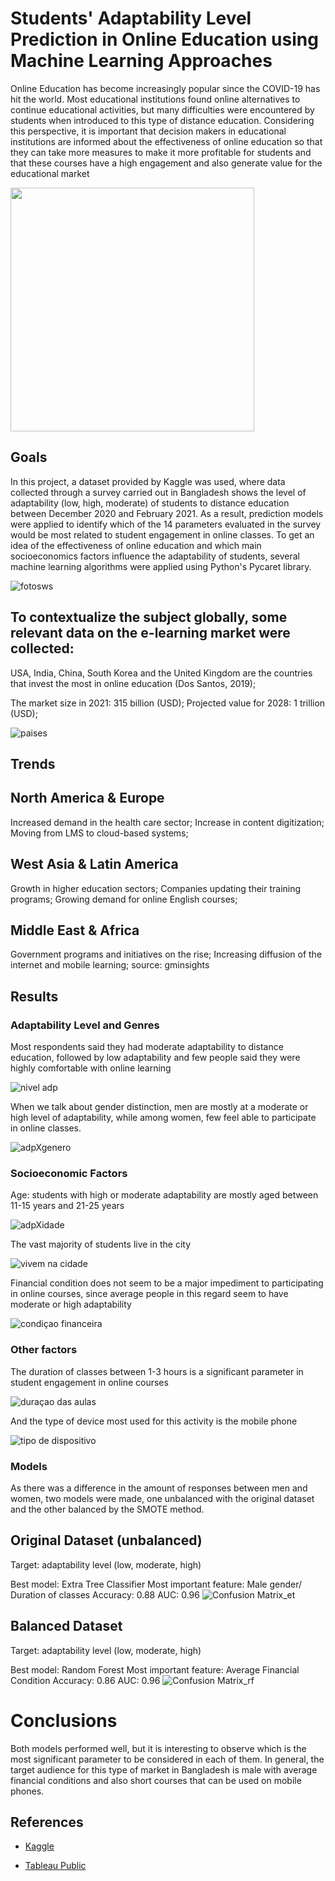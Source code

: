 # Students' Adaptability Level Prediction in Online Education using Machine Learning Approaches

Online Education has become increasingly popular since the COVID-19 has hit the world. Most educational institutions found online alternatives to continue educational activities, but many difficulties were encountered by students when introduced to this type of distance education. Considering this perspective, it is important that decision makers in educational institutions are informed about the effectiveness of online education so that they can take more measures to make it more profitable for students and that these courses have a high engagement and also generate value for the educational market 

<img src = "https://user-images.githubusercontent.com/101371267/169586956-8e426dc9-5b39-4079-8ce8-3b77f0e4e944.jpg" width = "390">

## Goals

In this project, a dataset provided by Kaggle was used, where data collected through a survey carried out in Bangladesh shows the level of adaptability (low, high, moderate) of students to distance education between December 2020 and February 2021.
As a result, prediction models were applied to identify which of the 14 parameters evaluated in the survey would be most related to student engagement in online classes.
To get an idea of the effectiveness of online education and which main socioeconomics factors influence the adaptability of students, several machine learning algorithms were applied using Python's Pycaret library.

![fotosws](https://user-images.githubusercontent.com/101371267/171920621-78de3226-e144-4bbd-b506-8297052eebd0.png)

## To contextualize the subject globally, some relevant data on the e-learning market were collected:

USA, India, China, South Korea and the United Kingdom are the countries that invest the most in online education (Dos Santos, 2019);

The market size in 2021: 315 billion (USD);
Projected value for 2028: 1 trillion (USD);

![paises](https://user-images.githubusercontent.com/101371267/171921889-3d6dee3b-e19e-4669-8ca8-97f900fc7603.jpeg)

## Trends

## North America & Europe
Increased demand in the health care sector;
Increase in content digitization;
Moving from LMS to cloud-based systems;   
                                          
## West Asia & Latin America
Growth in higher education sectors;
Companies updating their training programs;
Growing demand for online English courses;

## Middle East & Africa
Government programs and initiatives on the rise;
Increasing diffusion of the internet and mobile learning;
source: gminsights

## Results

### Adaptability Level and Genres

Most respondents said they had moderate adaptability to distance education, followed by low adaptability and few people said they were highly comfortable with online learning  

![nivel adp](https://user-images.githubusercontent.com/101371267/171952948-87c57530-74fe-4d41-b07c-d87f6f24caf5.png)

When we talk about gender distinction, men are mostly at a moderate or high level of adaptability, while among women, few feel able to participate in online classes.

![adpXgenero](https://user-images.githubusercontent.com/101371267/171953291-d3ccaeae-0f58-4f22-90aa-21afeb68d20d.png)

### Socioeconomic Factors

Age: students with high or moderate adaptability are mostly aged between 11-15 years and 21-25 years 

![adpXidade](https://user-images.githubusercontent.com/101371267/171954647-998a072b-a890-4aed-ad6a-146faf406cc3.png)

The vast majority of students live in the city

![vivem na cidade](https://user-images.githubusercontent.com/101371267/171954820-426b8f34-e0d1-4829-96f2-cf91dd7417a9.png)

Financial condition does not seem to be a major impediment to participating in online courses, since average people in this regard seem to have moderate or high adaptability

![condiçao financeira](https://user-images.githubusercontent.com/101371267/171955378-a7b30c99-e763-483e-b03b-2fb16b38dc06.png)

### Other factors

The duration of classes between 1-3 hours is a significant parameter in student engagement in online courses 

![duraçao das aulas](https://user-images.githubusercontent.com/101371267/171955836-feb3bf1c-6895-4cd5-9f8f-02f88881b45f.png)

And the type of device most used for this activity is the mobile phone  

![tipo de dispositivo](https://user-images.githubusercontent.com/101371267/171955952-d9adefcc-e68e-47e0-afce-8fada8a7bdb8.png)

### Models

As there was a difference in the amount of responses between men and women, two models were made, one unbalanced with the original dataset and the other balanced by the SMOTE method.

## Original Dataset (unbalanced)
Target: adaptability level (low, moderate, high)

Best model: Extra Tree Classifier
Most important feature: Male gender/ Duration of classes
Accuracy: 0.88
AUC: 0.96
![Confusion Matrix_et](https://user-images.githubusercontent.com/101371267/171957420-841e9e2f-1970-4d0a-b328-1e5bde0e2140.png)

## Balanced Dataset
Target: adaptability level (low, moderate, high)

Best model: Random Forest
Most important feature: Average Financial Condition
Accuracy: 0.86
AUC: 0.96
![Confusion Matrix_rf](https://user-images.githubusercontent.com/101371267/171957641-a0af71e5-4e6d-449a-9f04-85a737cebd9b.png)

# Conclusions

Both models performed well, but it is interesting to observe which is the most significant parameter to be considered in each of them.
In general, the target audience for this type of market in Bangladesh is male with average financial conditions and also short courses that can be used on mobile phones.

## References

 - [Kaggle](https://www.kaggle.com/datasets/mdmahmudulhasansuzan/students-adaptability-level-in-online-education)

 - [Tableau Public](https://public.tableau.com/app/profile/thais.helena.dias/viz/Adaptabilityofstudentstoonlineeducation/Histria1?publish=yes)
